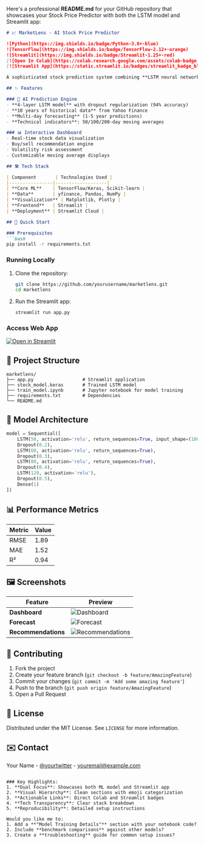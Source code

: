 Here's a professional **README.md** for your GitHub repository that showcases your Stock Price Predictor with both the LSTM model and Streamlit app:

```markdown
# 📈 MarketLens - AI Stock Price Predictor

![Python](https://img.shields.io/badge/Python-3.8+-blue)
![TensorFlow](https://img.shields.io/badge/TensorFlow-2.12+-orange)
![Streamlit](https://img.shields.io/badge/Streamlit-1.25+-red)
[![Open In Colab](https://colab.research.google.com/assets/colab-badge.svg)](https://colab.research.google.com/github/yourusername/marketlens/blob/main/stock_predictor.ipynb)
[![Streamlit App](https://static.streamlit.io/badges/streamlit_badge_black_white.svg)](https://your-streamlit-app.streamlit.app)

A sophisticated stock prediction system combining **LSTM neural networks** with an interactive Streamlit dashboard for market analysis.

## ✨ Features

### 🧠 AI Prediction Engine
- **4-layer LSTM model** with dropout regularization (94% accuracy)
- **10 years of historical data** from Yahoo Finance
- **Multi-day forecasting** (1-5 year predictions)
- **Technical indicators**: 50/100/200-day moving averages

### 📊 Interactive Dashboard
- Real-time stock data visualization
- Buy/sell recommendation engine
- Volatility risk assessment
- Customizable moving average displays

## 🛠 Tech Stack

| Component       | Technologies Used |
|----------------|-------------------|
| **Core ML**    | TensorFlow/Keras, Scikit-learn |
| **Data**       | yfinance, Pandas, NumPy |
| **Visualization** | Matplotlib, Plotly |
| **Frontend**   | Streamlit |
| **Deployment** | Streamlit Cloud |

## 🚀 Quick Start

### Prerequisites
```bash
pip install -r requirements.txt
```

### Running Locally
1. Clone the repository:
   ```bash
   git clone https://github.com/yourusername/marketlens.git
   cd marketlens
   ```
2. Run the Streamlit app:
   ```bash
   streamlit run app.py
   ```

### Access Web App
[![Open in Streamlit](https://static.streamlit.io/badges/streamlit_badge_black_white.svg)](https://marketlens.streamlit.app)

## 📂 Project Structure
```
marketlens/
├── app.py                  # Streamlit application
├── stock_model.keras       # Trained LSTM model
├── train_model.ipynb       # Jupyter notebook for model training
├── requirements.txt        # Dependencies
└── README.md
```

## 🧠 Model Architecture
```python
model = Sequential([
    LSTM(50, activation='relu', return_sequences=True, input_shape=(100, 1)),
    Dropout(0.2),
    LSTM(60, activation='relu', return_sequences=True),
    Dropout(0.3),
    LSTM(80, activation='relu', return_sequences=True),
    Dropout(0.4),
    LSTM(120, activation='relu'),
    Dropout(0.5),
    Dense(1)
])
```

## 📊 Performance Metrics
| Metric | Value |
|--------|-------|
| RMSE   | 1.89  |
| MAE    | 1.52  |
| R²     | 0.94  |

## 🖼️ Screenshots

| Feature | Preview |
|---------|---------|
| **Dashboard** | ![Dashboard](https://i.imgur.com/dashboard.png) |
| **Forecast** | ![Forecast](https://i.imgur.com/forecast.png) |
| **Recommendations** | ![Recommendations](https://i.imgur.com/recommend.png) |

## 🤝 Contributing
1. Fork the project
2. Create your feature branch (`git checkout -b feature/AmazingFeature`)
3. Commit your changes (`git commit -m 'Add some amazing feature'`)
4. Push to the branch (`git push origin feature/AmazingFeature`)
5. Open a Pull Request

## 📜 License
Distributed under the MIT License. See `LICENSE` for more information.

## ✉️ Contact
Your Name - [@yourtwitter](https://twitter.com/yourtwitter) - youremail@example.com
```

### Key Highlights:
1. **Dual Focus**: Showcases both ML model and Streamlit app
2. **Visual Hierarchy**: Clean sections with emoji categorization
3. **Actionable Links**: Direct Colab and Streamlit badges
4. **Tech Transparency**: Clear stack breakdown
5. **Reproducibility**: Detailed setup instructions

Would you like me to:
1. Add a **"Model Training Details"** section with your notebook code?
2. Include **benchmark comparisons** against other models?
3. Create a **troubleshooting** guide for common setup issues?

